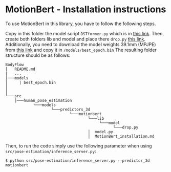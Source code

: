 # MotionBert - Installation instructions

To use MotionBert in this library, you have to follow the following steps.

Copy in this folder the model script `DSTformer.py` which is in [this link](https://github.com/Walter0807/MotionBERT/blob/main/lib/model/DSTformer.py). Then, create both folders lib and model and place there `drop.py` [this link](https://github.com/Walter0807/MotionBERT/blob/main/lib/model/drop.py). Additionally, you need to download the model weights 39.1mm (MPJPE) from [this link](https://github.com/Walter0807/MotionBERT) and copy it in `/models/best_epoch.bin`
The resulting folder structure should be as follows:

```
BodyFlow
│   README.md
|   ...    
│───models
│     | best_epoch.bin
│
│
└───src
    │───human_pose_estimation
            └───models
                    └───predictors_3d
                            └───motionbert
                                    └───lib
                                         └───model 
                                               └───drop.py
                                    │  model.py
                                    │  MotionBert_installation.md

```

Then, to run the code simply use the following parameter when using `src/pose-estimation/inference_server.py`:



`$ python src/pose-estimation/inference_server.py --predictor_3d motionbert`
